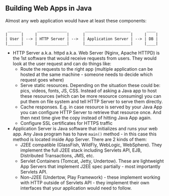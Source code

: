 Building Web Apps in Java
-------------------------

Almost any web application would have at least these components:

```
 ______       _____________        ____________________       ____
|      |     |             |      |                    |     |    |
| User | --> | HTTP Server | -->  | Application Server | --> | DB |
|______|     |_____________|      |____________________|     |____|
```

* HTTP Server a.k.a. httpd a.k.a. Web Server (Nginx, Apache HTTPD) is the 1st software that would receive requests 
from users. They would look at the user request and can do things like:
   * Route the requests to the right app (multiple application can be hosted at the same machine - someone needs to 
   decide which request goes where)
   * Serve static resources. Depending on the situation these could be: pics, videos, fonts, JS, CSS. Instead of asking 
   a Java app to host these resources (which can be more resource consuming) you can put them on file system and tell 
   HTTP Server to serve them directly.
   * Cache responses. E.g. in case resource is served by your Java App you can configure HTTP Server to retrieve that 
   resource once. And then next time give the copy instead of hitting Java App again.
   * Configure SSL certificates for HTTPS traffic
* Application Server is Java software that initializes and runs your web app. Any Java program has to have `main()` 
method - in this case this method is located inside App Server. There are 2 kinds of them:
   * J2EE compatible (GlassFish, WildFly, WebLogic, WebSphere). They implement the full J2EE stack including 
   Servlets API, EJB, Distributed Transactions, JMS, etc.
   * Servlet Containers (Tomcat, Jetty, Undertow). These are lightweight App Servers that implement J2EE spec 
   partially - most importantly Servlets API.
   * Non-J2EE (Undertow, Play Framework) - these implement working with HTTP outside of Servlets API - they implement 
   their own interfaces that your application would need to follow.

